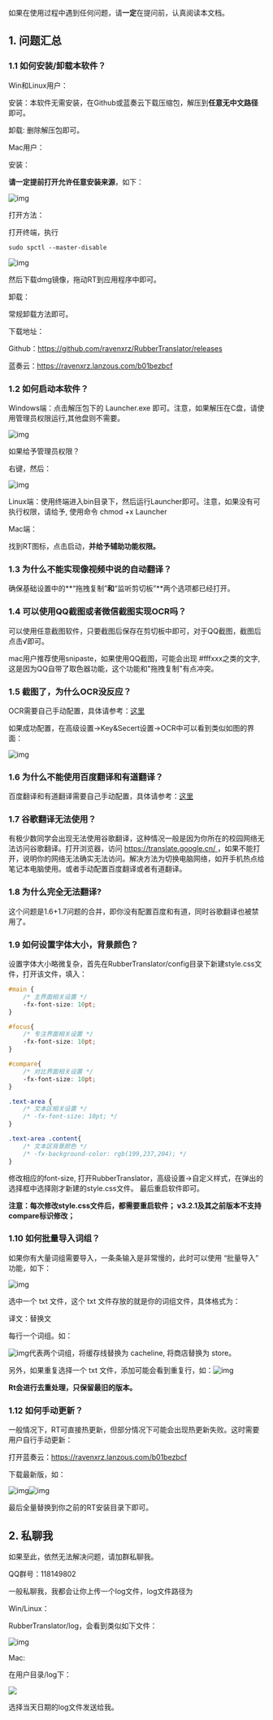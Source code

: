 如果在使用过程中遇到任何问题，请**一定**在提问前，认真阅读本文档。

## 1. 问题汇总

### 1.1 如何安装/卸载本软件？

Win和Linux用户：

安装：本软件无需安装，在Github或蓝奏云下载压缩包，解压到**任意无中文路径**即可。

卸载: 删除解压包即可。

Mac用户：

安装：

**请一定提前打开允许任意安装来源**，如下：

![img](https://cdn.jsdelivr.net/gh/ravenxrz/PicBed/img/rC1uw2kSIwh2DWmJpm-QUQ)

打开方法：

打开终端，执行 

```
sudo spctl --master-disable
```

![img](https://cdn.jsdelivr.net/gh/ravenxrz/PicBed/img/JicS0XJIt7g2cj-aZl9Jvw)

然后下载dmg镜像，拖动RT到应用程序中即可。

卸载：

常规卸载方法即可。

下载地址：

Github：https://github.com/ravenxrz/RubberTranslator/releases

蓝奏云：https://ravenxrz.lanzous.com/b01bezbcf

### 1.2 如何启动本软件？

Windows端：点击解压包下的 Launcher.exe 即可。注意，如果解压在C盘，请使用管理员权限运行,其他盘则不需要。

![img](https://cdn.jsdelivr.net/gh/ravenxrz/PicBed/img/nxCzlN2323xD64vuCdloSQ)

如果给予管理员权限？

右键，然后：

![img](https://cdn.jsdelivr.net/gh/ravenxrz/PicBed/img/zCQjBkeoLj0_56En7E_U1A)

Linux端：使用终端进入bin目录下，然后运行Launcher即可。注意，如果没有可执行权限，请给予, 使用命令 chmod +x Launcher

Mac端：

找到RT图标，点击启动，**并给予辅助功能权限。**

### 1.3 为什么不能实现像视频中说的自动翻译？

确保基础设置中的**“拖拽复制”**和**“监听剪切板”**两个选项都已经打开。

### 1.4 可以使用QQ截图或者微信截图实现OCR吗？

可以使用任意截图软件，只要截图后保存在剪切板中即可，对于QQ截图，截图后点击√即可。

mac用户推荐使用snipaste，如果使用QQ截图，可能会出现 #fffxxx之类的文字, 这是因为QQ自带了取色器功能，这个功能和"拖拽复制"有点冲突。

### 1.5 截图了，为什么OCR没反应？

OCR需要自己手动配置，具体请参考：[这里](https://rubbertranslator.github.io/docs/config/index.html)

如果成功配置，在高级设置->Key&Secert设置->OCR中可以看到类似如图的界面：

![img](https://cdn.jsdelivr.net/gh/ravenxrz/PicBed/img/N-4dcv75fhRd_QKsbbi-sg)

### 1.6 为什么不能使用百度翻译和有道翻译？

百度翻译和有道翻译需要自己手动配置，具体请参考：[这里](https://rubbertranslator.github.io/docs/config/index.html)

### 1.7 谷歌翻译无法使用？

有极少数同学会出现无法使用谷歌翻译，这种情况一般是因为你所在的校园网络无法访问谷歌翻译。打开浏览器，访问 [https://translate.google.cn/ ](https://translate.google.cn/) ，如果不能打开，说明你的网络无法确实无法访问。解决方法为切换电脑网络，如开手机热点给笔记本电脑使用。或者手动配置百度翻译或者有道翻译。

### 1.8 为什么完全无法翻译?

这个问题是1.6+1.7问题的合并，即你没有配置百度和有道，同时谷歌翻译也被禁用了。


### 1.9 如何设置字体大小，背景颜色？

设置字体大小略微复杂，首先在RubberTranslator/config目录下新建style.css文件，打开该文件，填入：

```css
#main {	
	/* 主界面相关设置 */
    -fx-font-size: 10pt;
}

#focus{
	/* 专注界面相关设置 */
	-fx-font-size: 10pt;
}

#compare{
	/* 对比界面相关设置 */
	-fx-font-size: 10pt;
}

.text-area {
	/* 文本区相关设置 */
	/* -fx-font-size: 10pt; */
}

.text-area .content{
	/* 文本区背景颜色 */
    /* -fx-background-color: rgb(199,237,204); */
}
```





修改相应的font-size, 打开RubberTranslator，高级设置->自定义样式，在弹出的选择框中选择刚才新建的style.css文件。 最后重启软件即可。

**注意：每次修改style.css文件后，都需要重启软件； v3.2.1及其之前版本不支持compare标识修改；**

### 1.10 如何批量导入词组？

如果你有大量词组需要导入，一条条输入是非常慢的，此时可以使用 “批量导入” 功能，如下：

![img](https://cdn.jsdelivr.net/gh/ravenxrz/PicBed/img/2oDX9LBI7mTbYwYES27m4g)

选中一个 txt 文件，这个 txt 文件存放的就是你的词组文件，具体格式为：

译文：替换文

每行一个词组。如：

![img](https://cdn.jsdelivr.net/gh/ravenxrz/PicBed/img/570GuuSJQ_b-wa48qB2Qbw)代表两个词组，将缓存线替换为 cacheline, 将商店替换为 store。

另外，如果重复选择一个 txt 文件，添加可能会看到重复行，如：![img](https://cdn.jsdelivr.net/gh/ravenxrz/PicBed/img/Gmvvmvcc0DeK1ddzTU_16w)

**Rt会进行去重处理，只保留最旧的版本。**

### 1.12 如何手动更新？

一般情况下，RT可直接热更新，但部分情况下可能会出现热更新失败。这时需要用户自行手动更新：

打开蓝奏云：https://ravenxrz.lanzous.com/b01bezbcf

下载最新版，如：

![img](https://cdn.jsdelivr.net/gh/ravenxrz/PicBed/img/fqM2fDx19ETpDdKg9cMNgg)![img](https://docimg2.docs.qq.com/image/rDD7Rns8m8goCWxE5dJTVQ?w=968&h=65)

最后全量替换到你之前的RT安装目录下即可。



## 2. 私聊我

如果至此，依然无法解决问题，请加群私聊我。

QQ群号：118149802

一般私聊我，我都会让你上传一个log文件，log文件路径为

Win/Linux：

 RubberTranslator/log，会看到类似如下文件：

![img](https://cdn.jsdelivr.net/gh/ravenxrz/PicBed/img/jqNMPjSrO-ircWYAxpSYLw)

Mac:

在用户目录/log下：

![](https://cdn.jsdelivr.net/gh/ravenxrz/PicBed/img/OcM1_U7tZfDxIcvyK8DkWQ.png)



选择当天日期的log文件发送给我。